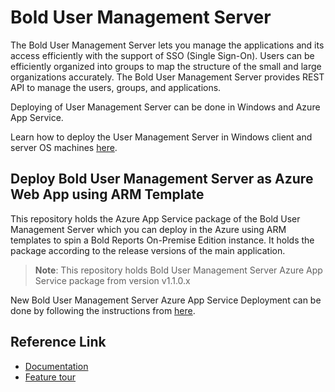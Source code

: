# Bold User Management Server

 The Bold User Management Server lets you manage the applications and its access efficiently with the support of SSO (Single Sign-On). Users can be efficiently organized into groups to map the structure of the small and large organizations accurately. The Bold User Management Server provides REST API to manage the users, groups, and applications.
 
 Deploying of User Management Server can be done in Windows and Azure App Service.

 Learn how to deploy the User Management Server in Windows client and server OS machines [here](https://redirect.boldbi.com/?id=4017).

## Deploy Bold User Management Server as Azure Web App using ARM Template

This repository holds the Azure App Service package of the Bold User Management Server which you can deploy in the Azure using ARM templates to spin a Bold Reports On-Premise Edition instance. It holds the package according to the release versions of the main application.

>**Note**: This repository holds Bold User Management Server Azure App Service package from version v1.1.0.x

New Bold User Management Server Azure App Service Deployment can be done by following the instructions from [here](https://redirect.boldbi.com/?id=4018).

## Reference Link

* [Documentation](https://redirect.boldbi.com/?id=4007)
* [Feature tour](https://www.boldreports.com/features)